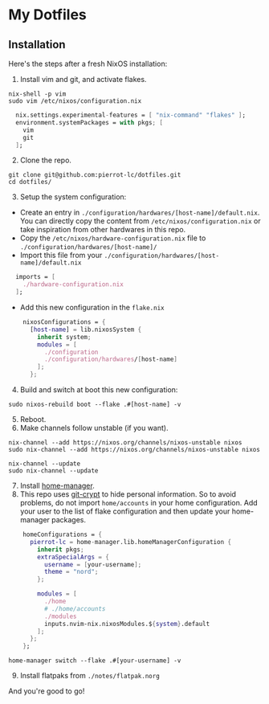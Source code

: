 # My Dotfiles

## Installation

Here's the steps after a fresh NixOS installation:

1. Install vim and git, and activate flakes.

```console
nix-shell -p vim
sudo vim /etc/nixos/configuration.nix
```

```nix
  nix.settings.experimental-features = [ "nix-command" "flakes" ];
  environment.systemPackages = with pkgs; [
    vim
    git
  ];
```

2. Clone the repo.

```console
git clone git@github.com:pierrot-lc/dotfiles.git
cd dotfiles/
```

3. Setup the system configuration:

 - Create an entry in `./configuration/hardwares/[host-name]/default.nix`. You
   can directly copy the content from `/etc/nixos/configuration.nix` or take
   inspiration from other hardwares in this repo.
 - Copy the `/etc/nixos/hardware-configuration.nix` file to `./configuration/hardwares/[host-name]/`
 - Import this file from your `./configuration/hardwares/[host-name]/default.nix`

```nix
  imports = [
    ./hardware-configuration.nix
  ];
```

 - Add this new configuration in the `flake.nix`

```nix
    nixosConfigurations = {
      [host-name] = lib.nixosSystem {
        inherit system;
        modules = [
          ./configuration
          ./configuration/hardwares/[host-name]
        ];
      };
```

4. Build and switch at boot this new configuration:

```console
sudo nixos-rebuild boot --flake .#[host-name] -v
```

5. Reboot.
6. Make channels follow unstable (if you want).

```console
nix-channel --add https://nixos.org/channels/nixos-unstable nixos
sudo nix-channel --add https://nixos.org/channels/nixos-unstable nixos

nix-channel --update
sudo nix-channel --update
```
7. Install [home-manager](https://nix-community.github.io/home-manager/index.xhtml).
8. This repo uses [git-crypt](https://github.com/AGWA/git-crypt) to hide
   personal information. So to avoid problems, do not import `home/accounts` in
   your home configuration. Add your user to the list of flake configuration
   and then update your home-manager packages.

```nix
    homeConfigurations = {
      pierrot-lc = home-manager.lib.homeManagerConfiguration {
        inherit pkgs;
        extraSpecialArgs = {
          username = [your-username];
          theme = "nord";
        };

        modules = [
          ./home
          # ./home/accounts
          ./modules
          inputs.nvim-nix.nixosModules.${system}.default
        ];
      };
    };
```

```console
home-manager switch --flake .#[your-username] -v
```

9. Install flatpaks from `./notes/flatpak.norg`

And you're good to go!
